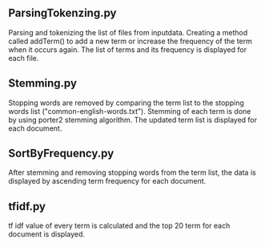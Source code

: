 <h2>ParsingTokenzing.py</h2>
Parsing and tokenizing the list of files from inputdata. Creating a method called addTerm() to add a new term or increase the frequency of the term when it occurs again. The list of terms and its frequency is displayed for each file.

<h2>Stemming.py</h2>
Stopping words are removed by comparing the term list to the stopping words list ("common-english-words.txt"). Stemming of each term is done by using porter2 stemming algorithm. The updated term list is displayed for each document.

<h2>SortByFrequency.py</h2>
After stemming and removing stopping words from the term list, the data is displayed by ascending term frequency for each document.  

<h2>tfidf.py</h2>
tf idf value of every term is calculated and the top 20 term for each document is displayed.

